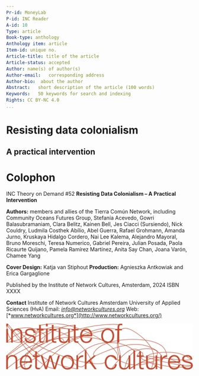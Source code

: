 ```yaml
---
Pr-id: MoneyLab
P-id: INC Reader
A-id: 10
Type: article
Book-type: anthology
Anthology item: article
Item-id: unique no.
Article-title: title of the article
Article-status: accepted
Author: name(s) of author(s)
Author-email:   corresponding address
Author-bio:  about the author
Abstract:   short description of the article (100 words)
Keywords:   50 keywords for search and indexing
Rights: CC BY-NC 4.0
...
```




# Resisting data colonialism 
## A practical intervention


<div style="page-break-after: always"></div>

# Colophon

INC Theory on Demand #52
**Resisting Data Colonialism – A Practical Intervention**

**Authors:** members and allies of the Tierra Común Network, including
Community Oceans Futures Group, Stefanía Acevedo, Gowri Balasubramaniam,
Clara Belitz, Kainen Bell, Jes Ciacci (Sursiendo), Nick Couldry, Ludmila
Costhek Abílio, Abel Guerra, Rafael Grohmann, Amanda Jurno, Kruskaya
Hidalgo Cordero, Nai Lee Kalema, Alejandro Mayoral, Bruno Moreschi,
Teresa Numerico, Gabriel Pereira, Julian Posada, Paola Ricaurte Quijano,
Pamela Ramírez Martínez, Anita Say Chan, Joana Varón, Chamee Yang

**Cover Design:** Katja van Stiphout
**Production:** Agnieszka Antkowiak and Erica Gargaglione

Published by the Institute of Network Cultures, Amsterdam, 2024
ISBN XXXX

**Contact** Institute of Network Cultures
Amsterdam University of Applied Sciences (HvA)
Email: [*info@networkcultures.org*](mailto:info@networkcultures.org)
Web: [*www.networkcultures.org*](http://www.networkcultures.org/)

![](imgs/INC-logoCMYK.png)